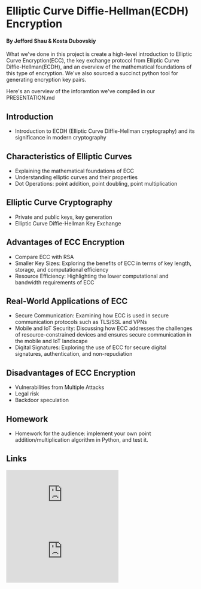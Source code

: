 # Elliptic Curve Diffie-Hellman(ECDH) Encryption
#### By Jefford Shau & Kosta Dubovskiy

What we've done in this project is create a high-level introduction to Elliptic Curve Encryption(ECC), the key exchange protocol from Elliptic Curve Diffie-Hellman(ECDH), and an overview of the mathematical foundations of this type of encryption. We've also sourced a succinct python tool for generating encryption key pairs.

Here's an overview of the inforamtion we've compiled in our PRESENTATION.md

## Introduction
 - Introduction to ECDH (Elliptic Curve Diffie-Hellman cryptography) and its significance in modern cryptography
## Characteristics of Elliptic Curves
 - Explaining the mathematical foundations of ECC
 - Understanding elliptic curves and their properties
 - Dot Operations: point addition, point doubling, point multiplication
## Elliptic Curve Cryptography
 - Private and public keys, key generation
 - Elliptic Curve Diffie-Hellman Key Exchange
## Advantages of ECC Encryption
 - Compare ECC with RSA
 - Smaller Key Sizes: Exploring the benefits of ECC in terms of key length, storage, and computational efficiency
 - Resource Efficiency: Highlighting the lower computational and bandwidth requirements of ECC
## Real-World Applications of ECC
 - Secure Communication: Examining how ECC is used in secure communication protocols such as TLS/SSL and VPNs
 - Mobile and IoT Security: Discussing how ECC addresses the challenges of resource-constrained devices and ensures secure communication in the mobile and IoT landscape
 - Digital Signatures: Exploring the use of ECC for secure digital signatures, authentication, and non-repudiation
## Disadvantages of ECC Encryption
 - Vulnerabilities from Multiple Attacks
 - Legal risk
 - Backdoor speculation
## Homework
 - Homework for the audience: implement your own point addition/multiplication algorithm in Python, and test it.
## Links
![PRESENTATION](https://github.com/Stuycs-K/final-project-4-shauj-dubovskiyk/blob/main/PRESENTATION.md)
![HOMEWORK](https://github.com/Stuycs-K/final-project-4-shauj-dubovskiyk/blob/main/HOMEWORK.md)
